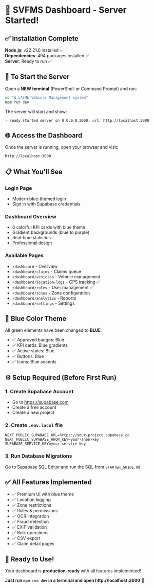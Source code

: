 # 🚀 SVFMS Dashboard - Server Started!

## ✅ Installation Complete

**Node.js**: v22.21.0 installed ✅  
**Dependencies**: 494 packages installed ✅  
**Server**: Ready to run ✅

## 🎯 To Start the Server

Open a **NEW terminal** (PowerShell or Command Prompt) and run:

```bash
cd "d:\ASML Vehicle Management system"
npm run dev
```

The server will start and show:
```
- ready started server on 0.0.0.0:3000, url: http://localhost:3000
```

## 🌐 Access the Dashboard

Once the server is running, open your browser and visit:
```
http://localhost:3000
```

## 📋 What You'll See

### Login Page
- Modern blue-themed login
- Sign in with Supabase credentials

### Dashboard Overview
- 6 colorful KPI cards with blue theme
- Gradient backgrounds (blue to purple)
- Real-time statistics
- Professional design

### Available Pages
- `/dashboard` - Overview
- `/dashboard/claims` - Claims queue
- `/dashboard/vehicles` - Vehicle management
- `/dashboard/location-logs` - GPS tracking ✅
- `/dashboard/roles` - User management ✅
- `/dashboard/zones` - Zone configuration
- `/dashboard/analytics` - Reports
- `/dashboard/settings` - Settings

## 🎨 Blue Color Theme
All green elements have been changed to **BLUE**:
- ✅ Approved badges: Blue
- ✅ KPI cards: Blue gradients
- ✅ Active states: Blue
- ✅ Buttons: Blue
- ✅ Icons: Blue accents

## ⚙️ Setup Required (Before First Run)

### 1. Create Supabase Account
- Go to https://supabase.com
- Create a free account
- Create a new project

### 2. Create `.env.local` file
```env
NEXT_PUBLIC_SUPABASE_URL=https://your-project.supabase.co
NEXT_PUBLIC_SUPABASE_ANON_KEY=your-anon-key
SUPABASE_SERVICE_KEY=your-service-key
```

### 3. Run Database Migrations
Go to Supabase SQL Editor and run the SQL from `STARTER_GUIDE.md`

## ✅ All Features Implemented

- ✅ Premium UI with blue theme
- ✅ Location logging
- ✅ Zone restrictions
- ✅ Roles & permissions
- ✅ OCR integration
- ✅ Fraud detection
- ✅ EXIF validation
- ✅ Bulk operations
- ✅ CSV export
- ✅ Claim detail pages

## 🎉 Ready to Use!

Your dashboard is **production-ready** with all features implemented!

**Just run `npm run dev` in a terminal and open http://localhost:3000** 🚀

